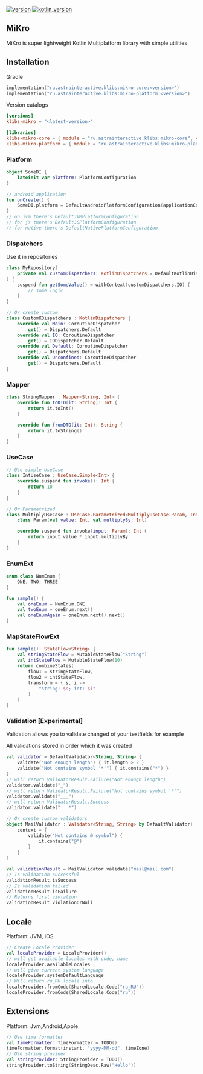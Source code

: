 [![version](https://img.shields.io/maven-central/v/ru.astrainteractive.klibs/mikro-core?style=flat-square)](https://github.com/makeevrserg/kstorage)
[![kotlin_version](https://img.shields.io/badge/kotlin-1.9.0-blueviolet?style=flat-square)](https://github.com/makeevrserg/kstorage)

## MiKro

MiKro is super lightweight Kotlin Multiplatform library with simple utilities

## Installation

Gradle

```kotlin
implementation("ru.astrainteractive.klibs:mikro-core:<version>")
implementation("ru.astrainteractive.klibs:mikro-platform:<version>")
```

Version catalogs

```toml
[versions]
klibs-mikro = "<latest-version>"

[libraries]
klibs-mikro-core = { module = "ru.astrainteractive.klibs:mikro-core", version.ref = "klibs-mikro" }
klibs-mikro-platform = { module = "ru.astrainteractive.klibs:mikro-platform", version.ref = "klibs-mikro" }
```

### Platform

```kotlin
object SomeDI {
    lateinit var platform: PlatformConfiguration
}

// android application
fun onCreate() {
    SomeDI.platform = DefaultAndroidPlatformConfiguration(applicationContext)
}
// on jvm there's DefaultJVMPlatformConfiguration
// for js there's DefaultJSPlatformConfiguration
// for native there's DefaultNativePlatformConfiguration
```

### Dispatchers

Use it in repositories

```kotlin
class MyRepository(
    private val customDispatchers: KotlinDispatchers = DefaultKotlinDispatchers
) {
    suspend fun getSomeValue() = withContext(customDispatchers.IO) {
        // some logic
    }
}

// Or create custom
class CustomKDispatchers : KotlinDispatchers {
    override val Main: CoroutineDispatcher
        get() = Dispatchers.Default
    override val IO: CoroutineDispatcher
        get() = IODispatcher.Default
    override val Default: CoroutineDispatcher
        get() = Dispatchers.Default
    override val Unconfined: CoroutineDispatcher
        get() = Dispatchers.Default
}
```

### Mapper

```kotlin
class StringMapper : Mapper<String, Int> {
    override fun toDTO(it: String): Int {
        return it.toInt()
    }

    override fun fromDTO(it: Int): String {
        return it.toString()
    }
}
```

### UseCase

```kotlin
// Use simple UseCase
class IntUseCase : UseCase.Simple<Int> {
    override suspend fun invoke(): Int {
        return 10
    }
}

// Or Parametrized
class MultiplyUseCase : UseCase.Parametrized<MultiplyUseCase.Param, Int> {
    class Param(val value: Int, val multiplyBy: Int)

    override suspend fun invoke(input: Param): Int {
        return input.value * input.multiplyBy
    }
}
```

### EnumExt

```kotlin
enum class NumEnum {
    ONE, TWO, THREE
}

fun sample() {
    val oneEnum = NumEnum.ONE
    val twoEnum = oneEnum.next()
    val oneEnumAgain = oneEnum.next().next()
}
```

### MapStateFlowExt

```kotlin
fun sample(): StateFlow<String> {
    val stringStateFlow = MutableStateFlow("String")
    val intStateFlow = MutableStateFlow(10)
    return combineStates(
        flow1 = stringStateFlow,
        flow2 = intStateFlow,
        transform = { s, i ->
            "string: $s; int: $i"
        }
    )
}
```

### Validation [Experimental]

Validation allows you to validate changed of your textfields for example

All validations stored in order which it was created

```kotlin
val validator = DefaultValidator<String, String> {
    validate("Not enough length") { it.length > 2 }
    validate("Not contains symbol '*'") { it.contains("*") }
}
// will return ValidatorResult.Failure("Not enough length")
validator.validate("_")
// will return ValidatorResult.Failure("Not contains symbol '*'")
validator.validate("___")
// will return ValidatorResult.Success
validator.validate("___*")

// Or create custom validators
object MailValidator : Validator<String, String> by DefaultValidator(
    context = {
        validate("Not contains @ symbol") {
            it.contains("@")
        }
    }
)

val validationResult = MailValidator.validate("mail@mail.com")
// Is validation successful
validationResult.isSuccess
// Is validation failed
validationResult.isFailure
// Returns first violation
validationResult.violationOrNull
```

## Locale

Platform: JVM, iOS

```kotlin
// Create Locale Provider
val localeProvider = LocaleProvider()
// will get available locales with code, name
localeProvider.availableLocales
// will give current system language
localeProvider.systemDefaultLanguage
// Will return ru_RU locale info
localeProvider.fromCode(SharedLocale.Code("ru_RU"))
localeProvider.fromCode(SharedLocale.Code("ru"))
```

## Extensions

Platform: Jvm,Android,Apple

```kotlin
// Use time formatter
val timeFormatter: TimeFormatter = TODO()
timeFormatter.format(instant, "yyyy-MM-dd", timeZone)
// Use string provider
val stringProvider: StringProvider = TODO()
stringProvider.toString(StringDesc.Raw("Hello"))
```